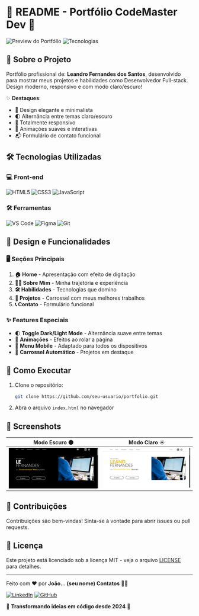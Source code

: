 # 📝 README - Portfólio CodeMaster Dev 🚀

![Preview do Portfólio](https://img.shields.io/badge/Status-Online-brightgreen) ![Tecnologias](https://img.shields.io/badge/Tecnologias-HTML%2C%20CSS%2C%20JS-blue)

## 🌟 Sobre o Projeto

Portfólio profissional de: **Leandro Fernandes dos Santos**, desenvolvido para mostrar meus projetos e habilidades como Desenvolvedor Full-stack. Design moderno, responsivo e com modo claro/escuro!

✨ **Destaques**:
- 🎨 Design elegante e minimalista
- 🌓 Alternância entre temas claro/escuro
- 📱 Totalmente responsivo
- 🚀 Animações suaves e interativas
- 📬 Formulário de contato funcional

## 🛠 Tecnologias Utilizadas

### 💻 Front-end
![HTML5](https://img.shields.io/badge/-HTML5-E34F26?style=flat-square&logo=html5&logoColor=white)
![CSS3](https://img.shields.io/badge/-CSS3-1572B6?style=flat-square&logo=css3)
![JavaScript](https://img.shields.io/badge/-JavaScript-F7DF1E?style=flat-square&logo=javascript&logoColor=black)

### 🛠 Ferramentas
![VS Code](https://img.shields.io/badge/-VSCode-007ACC?style=flat-square&logo=visual-studio-code)
![Figma](https://img.shields.io/badge/-Figma-F24E1E?style=flat-square&logo=figma&logoColor=white)
![Git](https://img.shields.io/badge/-Git-F05032?style=flat-square&logo=git&logoColor=white)

## 🎨 Design e Funcionalidades

### 🖥 Seções Principais
1. **🏠 Home** - Apresentação com efeito de digitação
2. **👨‍💻 Sobre Mim** - Minha trajetória e experiência
3. **🛠 Habilidades** - Tecnologias que domino
4. **📂 Projetos** - Carrossel com meus melhores trabalhos
5. **📞 Contato** - Formulário funcional

### ✨ Features Especiais
- 🌓 **Toggle Dark/Light Mode** - Alternância suave entre temas
- 🎥 **Animações** - Efeitos ao rolar a página
- 📲 **Menu Mobile** - Adaptado para todos os dispositivos
- 🔄 **Carrossel Automático** - Projetos em destaque

## 🚀 Como Executar

1. Clone o repositório:
   ```bash
   git clone https://github.com/seu-usuario/portfolio.git
   ```
2. Abra o arquivo `index.html` no navegador

## 📸 Screenshots

| Modo Escuro 🌑 | Modo Claro ☀️ |
|---------------|---------------|
| ![Dark Mode](img/screenshot-dark.png) | ![Light Mode](img/screenshot-light.png) |

## 🤝 Contribuições

Contribuições são bem-vindas! Sinta-se à vontade para abrir issues ou pull requests.

## 📄 Licença

Este projeto está licenciado sob a licença MIT - veja o arquivo [LICENSE](LICENSE) para detalhes.

---

Feito com ❤️ por **João... (seu nome) Contatos** 👨‍💻

[![LinkedIn](https://img.shields.io/badge/-LinkedIn-0077B5?style=for-the-badge&logo=linkedin&logoColor=white)](https://linkedin.com)
[![GitHub](https://img.shields.io/badge/-GitHub-181717?style=for-the-badge&logo=github&logoColor=white)](https://github.com)

🚀 **Transformando ideias em código desde 2024** 🚀